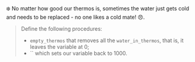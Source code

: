 ❄️ No matter how good our thermos is, sometimes the water just gets cold and needs to be replaced - no one likes a cold mate! :angry:.

> Define the following procedures:
>
> * `empty_thermos` that removes all the `water_in_thermos`, that is, it leaves the variable at 0;
> * `` which sets our variable back to 1000.
